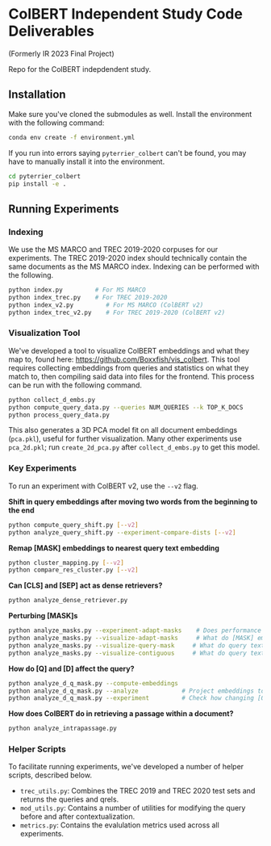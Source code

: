 # ColBERT Independent Study Code Deliverables
(Formerly IR 2023 Final Project)

Repo for the ColBERT indepdendent study.

## Installation
Make sure you've cloned the submodules as well. Install the environment with the following command:

```bash
conda env create -f environment.yml
``` 

If you run into errors saying `pyterrier_colbert` can't be found, you may have to manually install it into the
environment.

```bash
cd pyterrier_colbert
pip install -e .
```

## Running Experiments

### Indexing

We use the MS MARCO and TREC 2019-2020 corpuses for our experiments. The TREC 2019-2020 index should technically
contain the same documents as the MS MARCO index. Indexing can be performed with the following.

```bash
python index.py         # For MS MARCO
python index_trec.py    # For TREC 2019-2020
python index_v2.py         # For MS MARCO (ColBERT v2)
python index_trec_v2.py    # For TREC 2019-2020 (ColBERT v2)
```

### Visualization Tool

We've developed a tool to visualize ColBERT embeddings and what they map to, found here:
https://github.com/Boxxfish/vis_colbert. This tool requires collecting embeddings from queries and statistics on what
they match to, then compiling said data into files for the frontend. This process can be run with the following command.

```bash
python collect_d_embs.py
python compute_query_data.py --queries NUM_QUERIES --k TOP_K_DOCS
python process_query_data.py
```

This also generates a 3D PCA model fit on all document embeddings (`pca.pkl`), useful for further visualization. Many
other experiments use `pca_2d.pkl`; run `create_2d_pca.py` after `collect_d_embs.py` to get this model.

### Key Experiments

To run an experiment with ColBERT v2, use the `--v2` flag.

**Shift in query embeddings after moving two words from the beginning to the end**

```bash
python compute_query_shift.py [--v2]
python analyze_query_shift.py --experiment-compare-dists [--v2]
```

**Remap [MASK] embeddings to nearest query text embedding**

```bash
python cluster_mapping.py [--v2]
python compare_res_cluster.py [--v2]
```

**Can [CLS] and [SEP] act as dense retrievers?**

```bash
python analyze_dense_retriever.py
```

**Perturbing [MASK]s**

```bash
python analyze_masks.py --experiment-adapt-masks    # Does performance get worse if we remove half of the [MASK]s before contextualization?
python analyze_masks.py --visualize-adapt-masks     # What do [MASK] embeddings look like if half the [MASK]s are removed?
python analyze_masks.py --visualize-query-mask     # What do query text embeddings look like if [MASK]s are removed?
python analyze_masks.py --visualize-contiguous     # What do query text embeddings look like if [MASK]s are placed before the query text?
```

**How do [Q] and [D] affect the query?**

```bash
python analyze_d_q_mask.py --compute-embeddings
python analyze_d_q_mask.py --analyze            # Project embeddings to 2D and show how they change.
python analyze_d_q_mask.py --experiment         # Check how changing [Q] to [D] affects performance.
```

**How does ColBERT do in retrieving a passage within a document?**

```bash
python analyze_intrapassage.py
```

### Helper Scripts

To facilitate running experiments, we've developed a number of helper scripts, described below.

- `trec_utils.py`: Combines the TREC 2019 and TREC 2020 test sets and returns the queries and qrels.
- `mod_utils.py`: Contains a number of utilities for modifying the query before and after contextualization.
- `metrics.py`: Contains the evalulation metrics used across all experiments.